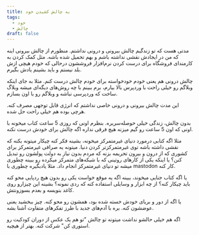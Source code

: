 ```yaml
---
title: به چالش کشیدن خود
tags:
  - خود
  - چالش
draft: false
---
```

مدتی هست که تو زندگیم چالش بیرونی و درونی نداشتم. منظورم از چالش بیرونی اینه که من در ایجادش نقشی نداشته باشم و بهم تحمیل شده باشه. مثل کمک کردن به کارمندای فروشگاه برای درست کردن نرم‌افزار فروششون درحالی که خودم هیچی ازش بلد نیستم و باید بشینم یادش بگیرم.

چالش درونی هم یعنی خودم خودخواسته برای خودم چالش درست کنم. مثلا به جای اینکه وبلاگم رو خیلی راحت با وردپرس بالا بیارم، برم ببینم با چه روش‌های دیگه‌ای میشه وبلاگ ساخت که وردپرسی نباشه و وبلاگم رو با اون بسازم.

این مدت چالش بیرونی و درونی خاصی نداشتم که انرژی قابل توجهی مصرف کنه. هرچی بوده هم خیلی راحت حل شده.

بدون چالش، زندگی خیلی حوصله‌سربره. بنظرم اونی که روزی 5 ساعت کتاب میخونه با اونی که اون 5 ساعت رو گیم میزنه هیچ فرقی نداره اگه چالش برای خودش درست نکنه.

مثلا اگه کتابی درمورد دنیای غیرمتمرکز میخونه، بشینه فکر کنه چیکار میتونه بکنه که نقشی داشته باشه توی غیرمتمرکزتر کردن دنیا. میتونه یه صرافی غیرمتمرکز برای کشوری که از درون و بیرون تحریمه بزنه که مردم بدون نیاز به دولت پولشون رو تبدیل کنن؟ یا اینکه یکی از کارهای روتینی که با شبکه‌های متمرکز میکرده رو ببینه چطوری میشه تو دنیای غیرمتمرکز انجام داد. مثلا یادبگیره چطوری با mastodon کار کنه.

یا اگه کتاب جنایی میخوند، ببینه اگه یه موقع خواست یکی رو بدون هیچ ردپایی محو کنه باید چیکار کنه؟ از چه ابزار و وسایلی استفاده کنه که ردی نمونه؟ بشینه این چیزارو روی کاغد بنویسه و بعدم بسوزونتش.

یا اگه از دور و بریای خودش خسته شده بود، همشون رو محو کنه. چیز ببخشید یعنی عوضشون کنه. بره با آدم‌های جدید با طرز تفکرهای متفاوت آشنا بشه.

اگه هم خیلی حالشو نداشت میتونه تو چالش "تو هم یک عکس از دوران کودکیت رو استوری کن" شرکت کنه. بهتر از هیچیه.